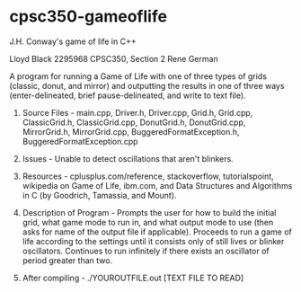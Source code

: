 # cpsc350-gameoflife
J.H. Conway's game of life in C++

Lloyd Black
2295968
CPSC350, Section 2
Rene German

A program for running a Game of Life with one of three types of grids (classic, donut, and mirror) and outputting the results in one of three ways (enter-delineated, brief pause-delineated, and write to text file).

1. Source Files - main.cpp, Driver.h, Driver.cpp, Grid.h, Grid.cpp, ClassicGrid.h, ClassicGrid.cpp, DonutGrid.h, DonutGrid.cpp, MirrorGrid.h, MirrorGrid.cpp, BuggeredFormatException.h, BuggeredFormatException.cpp

2. Issues - Unable to detect oscillations that aren't blinkers.

3. Resources - cplusplus.com/reference, stackoverflow, tutorialspoint, wikipedia on Game of Life, ibm.com, and Data Structures and Algorithms in C (by Goodrich, Tamassia, and Mount).

4. Description of Program - Prompts the user for how to build the initial grid, what game mode to run in, and what output mode to use (then asks for name of the output file if applicable). Proceeds to run a game of life according to the settings until it consists only of still lives or blinker oscillators. Continues to run infinitely if there exists an oscillator of period greater than two.

5. After compiling - ./YOUROUTFILE.out [TEXT FILE TO READ]
